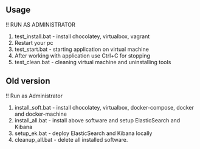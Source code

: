 ## Usage

!! RUN AS ADMINISTRATOR
1) test_install.bat - install chocolatey, virtualbox, vagrant
2) Restart your pc
3) test_start.bat - starting application on virtual machine
4) After working with application use Ctrl+C for stopping
5) test_clean.bat - cleaning virtual machine and uninstalling tools 
## Old version
!! Run as Administrator 
1) install_soft.bat - install chocolatey, virtualbox, docker-compose, docker and docker-machine
2) install_all.bat - install above software and setup ElasticSearch and Kibana
3) setup_ek.bat - deploy ElasticSearch and Kibana locally
4) cleanup_all.bat - delete all installed software.